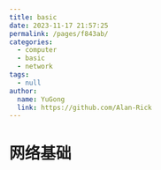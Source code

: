 ```yaml
---
title: basic
date: 2023-11-17 21:57:25
permalink: /pages/f843ab/
categories: 
  - computer
  - basic
  - network
tags: 
  - null
author: 
  name: YuGong
  link: https://github.com/Alan-Rick
---
```

# 网络基础
